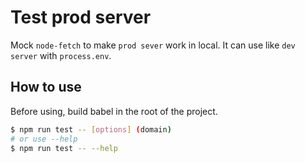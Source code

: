 # Test prod server
Mock `node-fetch` to make `prod sever` work in local.
It can use like `dev server` with `process.env`.

## How to use
Before using, build babel in the root of the project. 
```sh
$ npm run test -- [options] (domain)
# or use --help
$ npm run test -- --help
```
